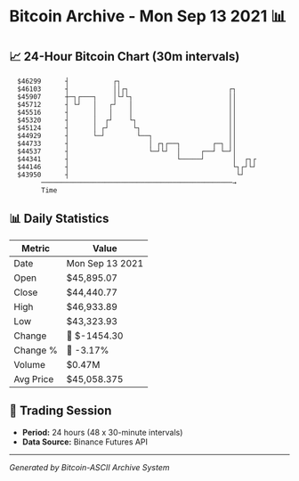 # Bitcoin Archive - Mon Sep 13 2021 📊

## 📈 24-Hour Bitcoin Chart (30m intervals)

```
  $46299      ┤           ┌┐                                   
  $46103      ┤           ││┌┐                         ┌┐      
  $45907      ┼─┐┌───┐    │└┘└┐                        ││      
  $45712      ┤ └┘   │   ┌┘   │                        ││      
  $45516      ┤      │   │    │                        ││      
  $45320      ┤      │  ┌┘    └┐                       ││      
  $45124      ┤      │ ┌┘      └┐                      ││      
  $44929      ┤      └─┘        └──┐                   ││      
  $44733      ┤                    │ ┌┐┌──┐        ┌─┐ ││      
  $44537      ┤                    └─┘└┘  │     ┌──┘ └─┘│      
  $44341      ┤                           └─────┘       │  ┌┐┌ 
  $44146      ┤                                         └┐┌┘└┘ 
  $43950      ┤                                          └┘    
        ────────────────────────────────────────────────→
        Time
```

## 📊 Daily Statistics

| Metric | Value |
|--------|-------|
| Date | Mon Sep 13 2021 |
| Open | $45,895.07 |
| Close | $44,440.77 |
| High | $46,933.89 |
| Low | $43,323.93 |
| Change | 🔴 $-1454.30 |
| Change % | 🔴 -3.17% |
| Volume | $0.47M |
| Avg Price | $45,058.375 |

## 📅 Trading Session

- **Period:** 24 hours (48 x 30-minute intervals)
- **Data Source:** Binance Futures API

---
*Generated by Bitcoin-ASCII Archive System*
